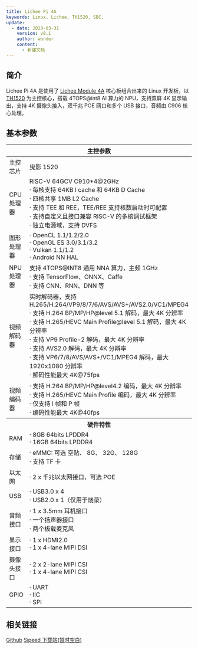 ```yaml
---
title: Lichee Pi 4A
keywords: Linux, Lichee, TH1520, SBC, 
update:
  - date: 2023-03-31
    version: v0.1
    author: wonder
    content:
      - 新建文档
---
```


## 简介

Lichee Pi 4A 是使用了 [Lichee Module 4A](http://wiki.sipeed.com/hardware/zh/lichee/th1520/lm4a.html) 核心板组合出来的 Linux 开发板，以 [TH1520](https://www.t-head.cn/product/yeying)  为主控核心，搭载 4TOPS@int8 AI 算力的 NPU，支持双屏 4K 显示输出，支持 4K 摄像头接入，双千兆 POE 网口和多个 USB 接口，音频由 C906 核心处理。

## 基本参数

<table>
<thead>
<tr>
  <th colspan=2>主控参数</th>
</tr>
</thead>
<tbody>
<tr>
  <td>主控芯片</td>
  <td>曳影 1520</td>
</tr>
<tr>
  <td>CPU处理器</td>
  <td>RISC-V 64GCV C910*4@2GHz <br>· 每核支持 64KB I cache 和 64KB D Cache <br>· 四核共享 1MB L2 Cache <br>· 支持 TEE 和 REE，TEE/REE 支持核数启动时可配置<br>· 支持自定义且接口兼容 RISC-V 的多核调试框架<br>· 独立电源域，支持 DVFS</td>
</tr>
<tr>
  <td>图形处理器</td>
  <td>· OpenCL 1.1/1.2/2.0<br>· OpenGL ES 3.0/3.1/3.2<br>· Vulkan 1.1/1.2<br>· Android NN HAL</td>
</tr>
<tr>
  <td>NPU处理器</td>
  <td>支持 4TOPS@INT8 通用 NNA 算力，主频 1GHz <br>· 支持 TensorFlow、ONNX、Caffe <br>· 支持 CNN、RNN、DNN 等</td>
</tr>
<tr>
  <td>视频解码器</td>
  <td>实时解码器，支持 H.265/H.264/VP9/8/7/6/AVS/AVS+/AVS2.0/VC1/MPEG4 <br>· 支持 H.264 BP/MP/HP@level 5.1 解码，最大 4K 分辨率<br>· 支持 H.265/HEVC Main Profile@level 5.1 解码，最大 4K 分辨率<br>· 支持 VP9 Profile-2 解码，最大 4K 分辨率<br>· 支持 AVS2.0 解码，最大 4K 分辨率<br>· 支持 VP6/7/8/AVS/AVS+/VC1/MPEG4 解码，最大 1920x1080 分辨率<br>· 解码性能最大 4K@75fps</td>
</tr>
<tr>
  <td>视频编码器</td>
  <td>· 支持 H.264 BP/MP/HP@level4.2 编码，最大 4K 分辨率<br>· 支持 H.265/HEVC Main Profile 编码，最大 4K 分辨率<br>· 仅支持 I 帧和 P 帧<br>· 编码性能最大 4K@40fps</td>
</tr>
<tr>
  <th colspan=2>硬件特性</th>
</tr>
<tr>
  <td>RAM</td>
  <td>· 8GB 64bits LPDDR4<br>· 16GB 64bits LPDDR4<br></td>
</tr>
<tr>
  <td>存储</td>
  <td>· eMMC: 可选 空贴、 8G、 32G、 128G<br>· 支持 TF 卡</td>
</tr>
<tr>
  <td>以太网</td>
  <td>· 2 x 千兆以太网接口，可选 POE</td>
</tr>
<tr>
  <td>USB</td>
  <td>· USB3.0 x 4<br>· USB2.0 x 1（仅用于烧录）</td>
</tr>
<tr>
  <td>音频接口</td>
  <td>· 1 x 3.5mm 耳机接口<br>· 一个扬声器接口<br>· 两个板载麦克风<br></td>
</tr>
<tr>
  <td>显示接口</td>
  <td>· 1 x HDMI2.0<br>· 1 x 4-lane MIPI DSI</td>
</tr>
<tr>
  <td>摄像头接口</td>
  <td>· 2 x 2-lane MIPI CSI<br>· 1 x 4-lane MIPI CSI</td>
</tr>
<tr>
  <td>GPIO</td>
  <td>· UART<br>· IIC<br>· SPI</td>
</tr>
</tbody>
</table>

## 相关链接

[Github](https://github.com/sipeed/LicheePi4A)
[Sipeed 下载站(暂时空白)]()